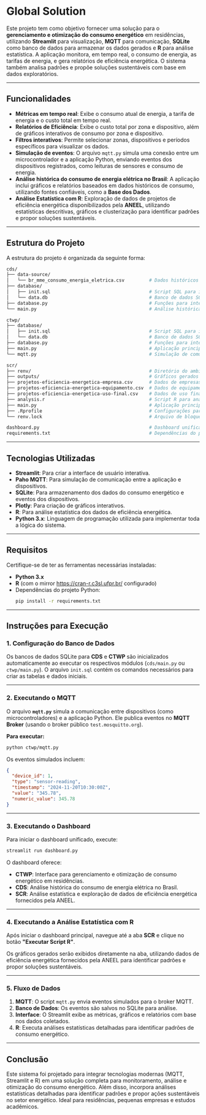 # Global Solution

Este projeto tem como objetivo fornecer uma solução para o **gerenciamento e otimização do consumo energético** em residências, utilizando **Streamlit** para visualização, **MQTT** para comunicação, **SQLite** como banco de dados para armazenar os dados gerados e **R** para análise estatística. A aplicação monitora, em tempo real, o consumo de energia, as tarifas de energia, e gera relatórios de eficiência energética. O sistema também analisa padrões e propõe soluções sustentáveis com base em dados exploratórios.

---

## Funcionalidades

- **Métricas em tempo real**: Exibe o consumo atual de energia, a tarifa de energia e o custo total em tempo real.
- **Relatórios de Eficiência**: Exibe o custo total por zona e dispositivo, além de gráficos interativos de consumo por zona e dispositivo.
- **Filtros interativos**: Permite selecionar zonas, dispositivos e períodos específicos para visualizar os dados.
- **Simulação de eventos**: O arquivo `mqtt.py` simula uma conexão entre um microcontrolador e a aplicação Python, enviando eventos dos dispositivos registrados, como leituras de sensores e consumo de energia.
- **Análise histórica do consumo de energia elétrica no Brasil**: A aplicação inclui gráficos e relatórios baseados em dados históricos de consumo, utilizando fontes confiáveis, como a **Base dos Dados**.
- **Análise Estatística com R**: Exploração de dados de projetos de eficiência energética disponibilizados pela **ANEEL**, utilizando estatísticas descritivas, gráficos e clusterização para identificar padrões e propor soluções sustentáveis.

---

## Estrutura do Projeto

A estrutura do projeto é organizada da seguinte forma:

```bash
cds/
├── data-source/
│   └── br_mme_consumo_energia_eletrica.csv         # Dados históricos do consumo de energia no Brasil
├── database/
│   ├── init.sql                                    # Script SQL para inicializar o banco de dados
│   └── data.db                                     # Banco de dados SQLite (gerado automaticamente)
├── database.py                                     # Funções para interação com o banco de dados
└── main.py                                         # Análise histórica e relatórios do consumo de energia no Brasil

ctwp/
├── database/
│   ├── init.sql                                    # Script SQL para inicializar o banco de dados
│   └── data.db                                     # Banco de dados SQLite (gerado automaticamente)
├── database.py                                     # Funções para interação com o banco de dados
├── main.py                                         # Aplicação principal do Streamlit para eficiência energética
└── mqtt.py                                         # Simulação de comunicação via MQTT

scr/
├── renv/                                           # Diretório do ambiente isolado R (gerenciado pelo renv)
├── outputs/                                        # Gráficos gerados pelo script R
├── projetos-eficiencia-energetica-empresa.csv      # Dados de empresas
├── projetos-eficiencia-energetica-equipamento.csv  # Dados de equipamentos
├── projetos-eficiencia-energetica-uso-final.csv    # Dados de uso final
├── analysis.r                                      # Script R para análise exploratória
├── main.py                                         # Aplicação principal do Streamlit para exibir gráficos e executar o script R
├── .Rprofile                                       # Configurações para inicialização do ambiente R
└── renv.lock                                       # Arquivo de bloqueio do renv para reproduzir o ambiente R

dashboard.py                                        # Dashboard unificado para CTWP, CDS e SCR
requirements.txt                                    # Dependências do projeto
```

---

## Tecnologias Utilizadas

- **Streamlit**: Para criar a interface de usuário interativa.
- **Paho MQTT**: Para simulação de comunicação entre a aplicação e dispositivos.
- **SQLite**: Para armazenamento dos dados do consumo energético e eventos dos dispositivos.
- **Plotly**: Para criação de gráficos interativos.
- **R**: Para análise estatística dos dados de eficiência energética.
- **Python 3.x**: Linguagem de programação utilizada para implementar toda a lógica do sistema.

---

## Requisitos

Certifique-se de ter as ferramentas necessárias instaladas:

- **Python 3.x**
- **R** (com o mirror <https://cran-r.c3sl.ufpr.br/> configurado)
- Dependências do projeto Python:
  ```bash
  pip install -r requirements.txt
  ```

---

## Instruções para Execução

### 1. Configuração do Banco de Dados

Os bancos de dados SQLite para **CDS** e **CTWP** são inicializados automaticamente ao executar os respectivos módulos (`cds/main.py` ou `ctwp/main.py`). O arquivo `init.sql` contém os comandos necessários para criar as tabelas e dados iniciais.

---

### 2. Executando o MQTT

O arquivo **`mqtt.py`** simula a comunicação entre dispositivos (como microcontroladores) e a aplicação Python. Ele publica eventos no **MQTT Broker** (usando o broker público `test.mosquitto.org`).

**Para executar:**

```bash
python ctwp/mqtt.py
```

Os eventos simulados incluem:

```json
{
  "device_id": 1,
  "type": "sensor-reading",
  "timestamp": "2024-11-20T10:30:00Z",
  "value": "345.78",
  "numeric_value": 345.78
}
```

---

### 3. Executando o Dashboard

Para iniciar o dashboard unificado, execute:

```bash
streamlit run dashboard.py
```

O dashboard oferece:
- **CTWP**: Interface para gerenciamento e otimização de consumo energético em residências.
- **CDS**: Análise histórica do consumo de energia elétrica no Brasil.
- **SCR**: Análise estatística e exploração de dados de eficiência energética fornecidos pela ANEEL.

---

### 4. Executando a Análise Estatística com R

Após iniciar o dashboard principal, navegue até a aba **SCR** e clique no botão **"Executar Script R"**.

Os gráficos gerados serão exibidos diretamente na aba, utilizando dados de eficiência energética fornecidos pela ANEEL para identificar padrões e propor soluções sustentáveis.

---

### 5. Fluxo de Dados

1. **MQTT**: O script `mqtt.py` envia eventos simulados para o broker MQTT.
2. **Banco de Dados**: Os eventos são salvos no SQLite para análise.
3. **Interface**: O Streamlit exibe as métricas, gráficos e relatórios com base nos dados coletados.
4. **R**: Executa análises estatísticas detalhadas para identificar padrões de consumo energético.

---

## Conclusão

Este sistema foi projetado para integrar tecnologias modernas (MQTT, Streamlit e R) em uma solução completa para monitoramento, análise e otimização do consumo energético. Além disso, incorpora análises estatísticas detalhadas para identificar padrões e propor ações sustentáveis no setor energético. Ideal para residências, pequenas empresas e estudos acadêmicos.
